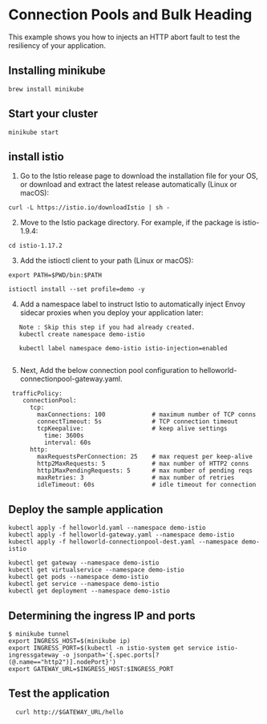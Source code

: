 # Connection Pools and Bulk Heading


This example shows you how to injects an HTTP abort fault to test the resiliency of your application.


## Installing minikube
```
brew install minikube

```

## Start your cluster

```
minikube start

```

## install istio

1. Go to the Istio release page to download the installation file for your OS, or download and extract the latest release automatically (Linux or macOS):

```
curl -L https://istio.io/downloadIstio | sh -

```

2. Move to the Istio package directory. For example, if the package is istio-1.9.4:
```
cd istio-1.17.2
```

3. Add the istioctl client to your path (Linux or macOS):
```
export PATH=$PWD/bin:$PATH

istioctl install --set profile=demo -y

```
4. Add a namespace label to instruct Istio to automatically inject Envoy sidecar proxies when you deploy your application later:
```
   Note : Skip this step if you had already created.
   kubectl create namespace demo-istio
   
   kubectl label namespace demo-istio istio-injection=enabled
   
```

5. Next, Add the below connection pool configuration to helloworld-connectionpool-gateway.yaml.

```
 trafficPolicy:
    connectionPool:
      tcp:
        maxConnections: 100             # maximum number of TCP conns
        connectTimeout: 5s              # TCP connection timeout
        tcpKeepalive:                   # keep alive settings
          time: 3600s
          interval: 60s
      http:
        maxRequestsPerConnection: 25    # max request per keep-alive
        http2MaxRequests: 5             # max number of HTTP2 conns
        http1MaxPendingRequests: 5      # max number of pending reqs
        maxRetries: 3                   # max number of retries
        idleTimeout: 60s                # idle timeout for connection

```

## Deploy the sample application

```
kubectl apply -f helloworld.yaml --namespace demo-istio
kubectl apply -f helloworld-gateway.yaml --namespace demo-istio
kubectl apply -f helloworld-connectionpool-dest.yaml --namespace demo-istio

kubectl get gateway --namespace demo-istio
kubectl get virtualservice --namespace demo-istio
kubectl get pods --namespace demo-istio
kubectl get service --namespace demo-istio
kubectl get deployment --namespace demo-istio

```

## Determining the ingress IP and ports

```
$ minikube tunnel
export INGRESS_HOST=$(minikube ip)
export INGRESS_PORT=$(kubectl -n istio-system get service istio-ingressgateway -o jsonpath='{.spec.ports[?(@.name=="http2")].nodePort}')
export GATEWAY_URL=$INGRESS_HOST:$INGRESS_PORT
```

## Test the application

```
  curl http://$GATEWAY_URL/hello
  
```

